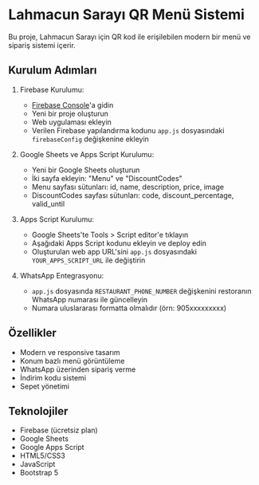 # Lahmacun Sarayı QR Menü Sistemi

Bu proje, Lahmacun Sarayı için QR kod ile erişilebilen modern bir menü ve sipariş sistemi içerir.

## Kurulum Adımları

1. Firebase Kurulumu:
   - [Firebase Console](https://console.firebase.google.com)'a gidin
   - Yeni bir proje oluşturun
   - Web uygulaması ekleyin
   - Verilen Firebase yapılandırma kodunu `app.js` dosyasındaki `firebaseConfig` değişkenine ekleyin

2. Google Sheets ve Apps Script Kurulumu:
   - Yeni bir Google Sheets oluşturun
   - İki sayfa ekleyin: "Menu" ve "DiscountCodes"
   - Menu sayfası sütunları: id, name, description, price, image
   - DiscountCodes sayfası sütunları: code, discount_percentage, valid_until

3. Apps Script Kurulumu:
   - Google Sheets'te Tools > Script editor'e tıklayın
   - Aşağıdaki Apps Script kodunu ekleyin ve deploy edin
   - Oluşturulan web app URL'sini `app.js` dosyasındaki `YOUR_APPS_SCRIPT_URL` ile değiştirin

4. WhatsApp Entegrasyonu:
   - `app.js` dosyasında `RESTAURANT_PHONE_NUMBER` değişkenini restoranın WhatsApp numarası ile güncelleyin
   - Numara uluslararası formatta olmalıdır (örn: 905xxxxxxxxx)

## Özellikler

- Modern ve responsive tasarım
- Konum bazlı menü görüntüleme
- WhatsApp üzerinden sipariş verme
- İndirim kodu sistemi
- Sepet yönetimi

## Teknolojiler

- Firebase (ücretsiz plan)
- Google Sheets
- Google Apps Script
- HTML5/CSS3
- JavaScript
- Bootstrap 5
